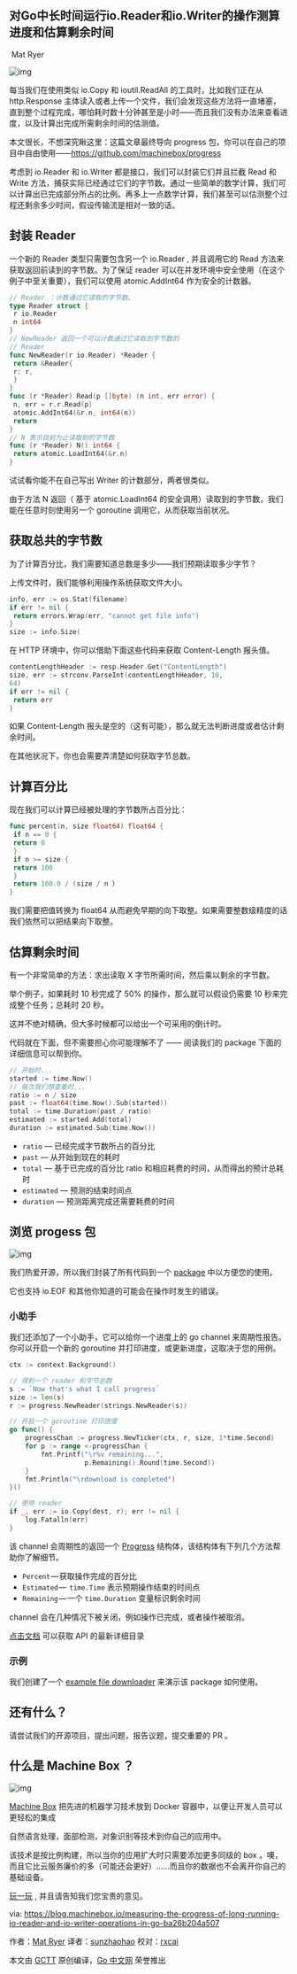 ## 对Go中长时间运行io.Reader和io.Writer的操作测算进度和估算剩余时间

​                                                                   				 		 Mat Ryer



![img](https://cdn-images-1.medium.com/max/900/1*YfQ0FQIK4l6NMW3wsl9NNw.jpeg)

每当我们在使用类似 io.Copy 和  ioutil.ReadAll 的工具时，比如我们正在从 http.Response 主体读入或者上传一个文件，我们会发现这些方法将一直堵塞，直到整个过程完成，哪怕耗时数十分钟甚至是小时——而且我们没有办法来查看进度，以及计算出完成所需剩余时间的估测值。

本文很长，不想深究瞅这里：这篇文章最终导向 progress 包，你可以在自己的项目中自由使用——https://github.com/machinebox/progress

考虑到 io.Reader 和 io.Writer 都是接口，我们可以封装它们并且拦截 Read 和 Write 方法，捕获实际已经通过它们的字节数。通过一些简单的数学计算，我们可以计算出已完成部分所占的比例。再多上一点数学计算，我们甚至可以估测整个过程还剩余多少时间，假设传输流是相对一致的话。

## 封装 Reader

一个新的 Reader 类型只需要包含另一个 io.Reader , 并且调用它的 Read 方法来获取返回前读到的字节数。为了保证 reader 可以在并发环境中安全使用（在这个例子中至关重要），我们可以使用 atomic.AddInt64 作为安全的计数器。

```go
// Reader ：计数通过它读取的字节数。
type Reader struct {
 r io.Reader
 n int64
}
// NewReader 返回一个可以计数通过它读取到字节数的
// Reader
func NewReader(r io.Reader) *Reader {
 return &Reader{
 r: r,
 }
}
func (r *Reader) Read(p []byte) (n int, err error) {
 n, err = r.r.Read(p)
 atomic.AddInt64(&r.n, int64(n))
 return
}
// N 表示目前为止读取到的字节数
func (r *Reader) N() int64 {
 return atomic.LoadInt64(&r.n)
}

```

试试看你能不在自己写出 Writer 的计数部分，两者很类似。

由于方法 N 返回（ 基于 atomic.LoadInt64 的安全调用）读取到的字节数，我们能在任意时刻使用另一个 goroutine 调用它，从而获取当前状况。

## 获取总共的字节数

为了计算百分比，我们需要知道总数是多少——我们预期读取多少字节？

上传文件时，我们能够利用操作系统获取文件大小。

```go
info, err := os.Stat(filename)
if err != nil {
 return errors.Wrap(err, "cannot get file info")
}
size := info.Size(
```

在 HTTP 环境中，你可以借助下面这些代码来获取 Content-Length 报头值。

```go
contentLengthHeader := resp.Header.Get("ContentLength")
size, err := strconv.ParseInt(contentLengthHeader, 10,
64)
if err != nil {
 return err
}
```

如果 Content-Length 报头是空的（这有可能），那么就无法判断进度或者估计剩余时间。

在其他状况下，你也会需要弄清楚如何获取字节总数。

## 计算百分比

现在我们可以计算已经被处理的字节数所占百分比：

```go
func percent(n, size float64) float64 {
 if n == 0 {
 return 0
 }
 if n >= size {
 return 100
 }
 return 100.0 / (size / n ）
}
```

我们需要把值转换为 float64 从而避免早期的向下取整。如果需要整数级精度的话我们依然可以把结果向下取整。

## 估算剩余时间

有一个非常简单的方法：求出读取 X 字节所需时间，然后乘以剩余的字节数。

举个例子，如果耗时 10 秒完成了 50% 的操作，那么就可以假设仍需要 10 秒来完成整个任务；总耗时 20 秒。

这并不绝对精确，但大多时候都可以给出一个可采用的倒计时。

代码就在下面，但不需要担心你可能理解不了 —— 阅读我们的 package 下面的详细信息可以帮到你。

```go
// 开始时...
started := time.Now()
// 每次我们想查看时...
ratio := n / size
past := float64(time.Now().Sub(started))
total := time.Duration(past / ratio)
estimated := started.Add(total)
duration := estimated.Sub(time.Now())
```

 

- `ratio`  — 已经完成字节数所占的百分比
- `past`  — 从开始到现在的耗时
- `total` — 基于已完成的百分比 ratio 和相应耗费的时间，从而得出的预计总耗时
- `estimated`  — 预测的结束时间点
- `duration` — 预测距离完成还需要耗费的时间

## 浏览 progess 包

![img](https://cdn-images-1.medium.com/max/1200/1*zjDaQfSU9YYY4WIz0K5CxA.png)

我们热爱开源，所以我们封装了所有代码到一个  [package](https://github.com/machinebox/progress)  中以方便您的使用。

它也支持 io.EOF 和其他你知道的可能会在操作时发生的错误。

### 小助手

我们还添加了一个小助手，它可以给你一个进度上的 go channel 来周期性报告。  你可以开启一个新的 goroutine 并打印进度，或更新进度，这取决于您的用例。

```go
ctx := context.Background()

// 得到一个 reader 和字节总数
s := `Now that's what I call progress`
size := len(s)
r := progress.NewReader(strings.NewReader(s))

// 开启一个 goroutine 打印进度
go func() {
    progressChan := progress.NewTicker(ctx, r, size, 1*time.Second)
    for p := range <-progressChan {
        fmt.Printf("\r%v remaining...", 
                   p.Remaining().Round(time.Second))
    }
    fmt.Println("\rdownload is completed")
}()

// 使用 reader
if _, err := io.Copy(dest, r); err != nil {
	log.Fatalln(err)
}
```

该 channel 会周期性的返回一个  [Progress](https://godoc.org/github.com/machinebox/progress#Progress)  结构体，该结构体有下列几个方法帮助你了解细节。

- `Percent` — 获取操作完成的百分比
- `Estimated` —  `time.Time` 表示预期操作结束的时间点
- `Remaining` — 一个 `time.Duration` 变量标识剩余时间

 channel 会在几种情况下被关闭，例如操作已完成，或者操作被取消。

[点击文档](https://godoc.org/github.com/machinebox/progress) 可以获取 API 的最新详细目录

### 示例

我们创建了一个  [example file downloader](https://github.com/machinebox/progress/blob/master/example/download/main.go) 来演示该 package 如何使用。

## 还有什么？

请尝试我们的开源项目，提出问题，报告议题，提交重要的 PR 。

## 什么是 Machine Box ？

![img](https://cdn-images-1.medium.com/max/1200/1*GPdHUaxzqp2dJYd0l_hwcA.jpeg)

[Machine Box](https://machinebox.io/?utm_source=blog&utm_medium=medium&utm_campaign=matblog) 把先进的机器学习技术放到 Docker 容器中，以便让开发人员可以更轻松的集成

自然语言处理，面部检测，对象识别等技术到你自己的应用中。

该技术是按比例构建，所以当你的应用扩大时只需要添加更多同级的 box 。噢，而且它比云服务廉价的多（可能还会更好）……而且你的数据也不会离开你自己的基础设备。

[玩一玩](https://machinebox.io/docs/facebox/teaching-facebox) , 并且请告知我们您宝贵的意见。



via: <https://blog.machinebox.io/measuring-the-progress-of-long-running-io-reader-and-io-writer-operations-in-go-ba26b204a507>

作者：[Mat Ryer](https://blog.machinebox.io/@matryer)
译者：[sunzhaohao](https://github.com/sunzhaohao)
校对：[rxcai](https://github.com/rxcai)

本文由 [GCTT](https://github.com/studygolang/GCTT) 原创编译，[Go 中文网](https://studygolang.com/) 荣誉推出